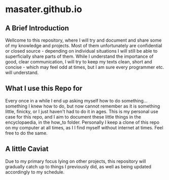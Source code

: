 # masater.github.io
## A Brief Introduction
Wellcome to this repository, where I will try and document and share some of my knowledge and projects. Most of them unfortunately are confidential or closed source - depending on individual situations I will still be able to superficially share parts of them.
While I understand the importance of good, clear communication, I will try to keep my texts clean, short and concise - which may feel odd at times, but I am sure every programmer etc. will understand.
## What I use this Repo for
Every once in a while I end up asking myself how to do something... something I knew how to do, but now cannot remember as it is something little, finicky, or I just haven't had to do it in ages. This is my personal use case for this repo, and I aim to document these little things in the encyclopaedia, in the how_to folder.
Personally I keep a clone of this repo on my computer at all times, as I I find myself without internet at times. Feel free to do the same.
## A little Caviat
Due to my primary focus lying on other projects, this repository will gradually catch up to things I previously did, as well as being updated accordingly to my schedule.
